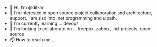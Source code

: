 - 👋 Hi, I’m @ditkar
- 👀 I’m interested in open source project collaboration and architecture, support. I am also into .net programming and uipath.
- 🌱 I’m currently learning ... devops
- 💞️ I’m looking to collaborate on ... freepbx, zabbix, .net projects, open source
- 📫 How to reach me ...

<!---
ditkar/ditkar is a ✨ special ✨ repository because its `README.md` (this file) appears on your GitHub profile.
You can click the Preview link to take a look at your changes.
--->
